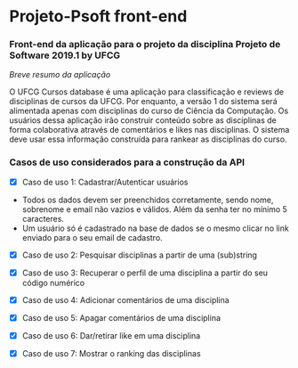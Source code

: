# Projeto-Psoft front-end

### Front-end da aplicação para o projeto da disciplina Projeto de Software 2019.1 by UFCG

_Breve resumo da aplicação_

O UFCG Cursos database é uma aplicação para classificação e reviews de disciplinas de cursos da UFCG. Por enquanto, a versão 1 do sistema será alimentada apenas com disciplinas do curso de Ciência da Computação. Os usuários dessa aplicação irão construir conteúdo sobre as disciplinas de forma colaborativa através de comentários e likes nas disciplinas. O sistema deve usar essa informação construída para rankear as disciplinas do curso.

### Casos de uso considerados para a construção da API

- [x] Caso de uso 1: Cadastrar/Autenticar usuários

* Todos os dados devem ser preenchidos corretamente, sendo nome, sobrenome e email não vazios e válidos. Além da senha ter no mínimo 5 caracteres.
* Um usuário só é cadastrado na base de dados se o mesmo clicar no link enviado para o seu email de cadastro.

- [x] Caso de uso 2: Pesquisar disciplinas a partir de uma (sub)string
- [x] Caso de uso 3: Recuperar o perfil de uma disciplina a partir do seu código numérico
- [x] Caso de uso 4: Adicionar comentários de uma disciplina
- [x] Caso de uso 5: Apagar comentários de uma disciplina
- [x] Caso de uso 6: Dar/retirar like em uma disciplina
- [x] Caso de uso 7: Mostrar o ranking das disciplinas

